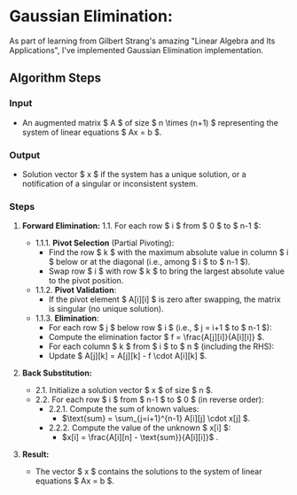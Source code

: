 # Gaussian Elimination:

As part of learning from Gilbert Strang's amazing "Linear Algebra and Its Applications", I've implemented Gaussian Elimination implementation.


## Algorithm Steps

### Input
- An augmented matrix $ A $ of size $ n \times (n+1) $ representing the system of linear equations $ Ax = b $.

### Output
- Solution vector $ x $ if the system has a unique solution, or a notification of a singular or inconsistent system.

### Steps

1. **Forward Elimination:**
    1.1. For each row $ i $ from $ 0 $ to $ n-1 $:
    - 1.1.1. **Pivot Selection** (Partial Pivoting):
        - Find the row $ k $ with the maximum absolute value in column $ i $ below or at the diagonal (i.e., among $ i $ to $ n-1 $).
        - Swap row $ i $ with row $ k $ to bring the largest absolute value to the pivot position.
    - 1.1.2. **Pivot Validation**:
        - If the pivot element $ A[i][i] $ is zero after swapping, the matrix is singular (no unique solution).
    - 1.1.3. **Elimination**:
        - For each row $ j $ below row $ i $ (i.e., $ j = i+1 $ to $ n-1 $):
        - Compute the elimination factor $ f = \frac{A[j][i]}{A[i][i]} $.
        - For each column $ k $ from $ i $ to $ n $ (including the RHS):
        - Update $ A[j][k] = A[j][k] - f \cdot A[i][k] $.

2. **Back Substitution:**
    - 2.1. Initialize a solution vector $ x $ of size $ n $.
    - 2.2. For each row $ i $ from $ n-1 $ to $ 0 $ (in reverse order):
        - 2.2.1. Compute the sum of known values:
            - $\text{sum} = \sum_{j=i+1}^{n-1} A[i][j] \cdot x[j] $.
        - 2.2.2. Compute the value of the unknown $ x[i] $:
            - $x[i] = \frac{A[i][n] - \text{sum}}{A[i][i]}$ .

3. **Result:**
    - The vector $ x $ contains the solutions to the system of linear equations $ Ax = b $.

